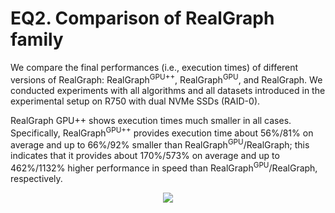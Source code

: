 # EQ2. Comparison of RealGraph family

We compare the final performances (i.e., execution times) of different versions of RealGraph: RealGraph<sup>GPU++</sup>, RealGraph<sup>GPU</sup>, and RealGraph. We conducted experiments with all algorithms and all datasets introduced in the experimental setup on R750 with dual NVMe SSDs (RAID-0).

RealGraph GPU++ shows execution times much smaller in all cases. Specifically, RealGraph<sup>GPU++</sup> provides execution time about 56%/81% on average and up to 66%/92% smaller than RealGraph<sup>GPU</sup>/RealGraph;
this indicates that it provides about 170%/573% on average and up to 462%/1132% higher performance in speed than RealGraph<sup>GPU</sup>/RealGraph, respectively.


<p align="center">
  <img src="https://github.com/JMPARK96/RealGraphGPUplusplus/assets/101683134/f619fbda-a12d-432a-b987-d50d12b29a38" />
</p>
